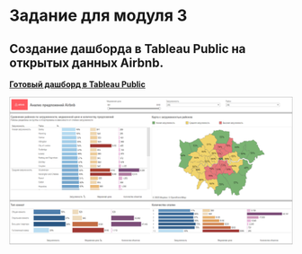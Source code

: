 <h1>Задание для модуля 3</h1>
<h2>Создание дашборда в Tableau Public на открытых данных Airbnb.</h2>
<p><a href="https://public.tableau.com/app/profile/.49924324/viz/Test_DE/sheet5" target="_blank" rel="noopener"><strong>Готовый дашборд в Tableau Public</strong></a></p>
<p><a target="_blank" rel="noopener noreferrer" href="https://github.com/Oleg-Loginov-analyst/Analytics/blob/main/DE-101/Module3/Dashboard_Tableau.png"><img src="https://github.com/Oleg-Loginov-analyst/Analytics/blob/main/DE-101/Module3/Dashboard_Tableau.png" alt="Дашборд в Tableau Publicь" /></a></p>

